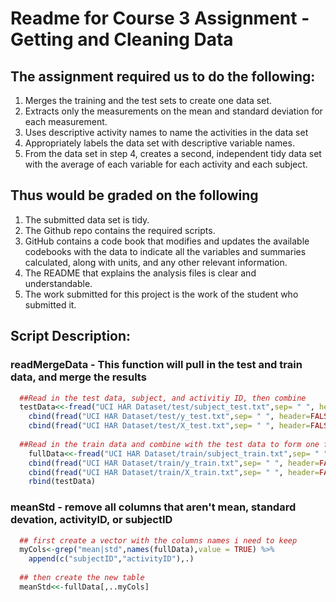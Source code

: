 # Readme for Course 3 Assignment - Getting and Cleaning Data

## The assignment required us to do the following:
1. Merges the training and the test sets to create one data set.
2. Extracts only the measurements on the mean and standard deviation for each measurement.
3. Uses descriptive activity names to name the activities in the data set
4. Appropriately labels the data set with descriptive variable names.
5. From the data set in step 4, creates a second, independent tidy data set with the average of each variable for each activity and each subject.

## Thus would be graded on the following
1. The submitted data set is tidy.
2. The Github repo contains the required scripts.
3. GitHub contains a code book that modifies and updates the available codebooks with the data to indicate all the variables and summaries calculated, along with units, and any other relevant information.
4. The README that explains the analysis files is clear and understandable.
5. The work submitted for this project is the work of the student who submitted it.

## Script Description:
### readMergeData - This function will pull in the test and train data, and merge the results

```R
  ##Read in the test data, subject, and activitiy ID, then combine
  testData<<-fread("UCI HAR Dataset/test/subject_test.txt",sep= " ", header=FALSE, col.names = "subjectID") %>%
    cbind(fread("UCI HAR Dataset/test/y_test.txt",sep= " ", header=FALSE, col.names = "activityID")) %>%
    cbind(fread("UCI HAR Dataset/test/X_test.txt",sep= " ", header=FALSE, col.names=read.csv("UCI HAR Dataset/features.txt", sep=" ", header=FALSE, stringsAsFactors = FALSE)[,2]))
    
  ##Read in the train data and combine with the test data to form one full data set
    fullData<<-fread("UCI HAR Dataset/train/subject_train.txt",sep= " ", header=FALSE, col.names = "subjectID") %>%
    cbind(fread("UCI HAR Dataset/train/y_train.txt",sep= " ", header=FALSE, col.names = "activityID")) %>%
    cbind(fread("UCI HAR Dataset/train/X_train.txt",sep= " ", header=FALSE, col.names=read.csv("UCI HAR Dataset/features.txt", sep=" ", header=FALSE, stringsAsFactors = FALSE)[,2])) %>%
    rbind(testData)
```

### meanStd - remove all columns that aren't mean, standard devation, activityID, or subjectID
```R
  ## first create a vector with the columns names i need to keep
  myCols<-grep("mean|std",names(fullData),value = TRUE) %>%
    append(c("subjectID","activityID"),.)
  
  ## then create the new table
  meanStd<<-fullData[,..myCols]
```



